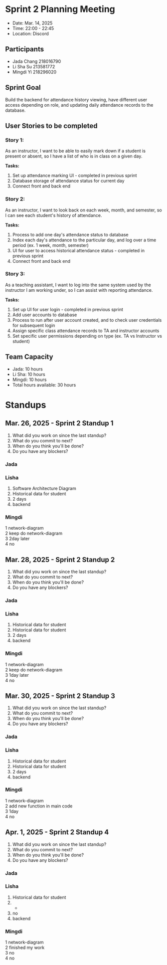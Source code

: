 # Sprint 2 Planning Meeting
- Date: Mar. 14, 2025
- Time: 22:00 - 22:45
- Location: Discord

## Participants
- Jada Chang 218016790  
- Li Sha Su 213581772
- Mingdi Yi 218296020

## Sprint Goal
Build the backend for attendance history viewing, have different user access depending on role, and updating daily attendance records to the database.

## User Stories to be completed
### Story 1:
As an instructor, I want to be able to easily mark down if a student is present or absent, so I have a list of who is in class on a given day.

**Tasks:**
1. Set up attendance marking UI - completed in previous sprint
2. Database storage of attendance status for current day
3. Connect front and back end

### Story 2:
As an instructor, I want to look back on each week, month, and semester, so I can see each student's history of attendance.  

**Tasks:**
1. Process to add one day's attendance status to database
2. Index each day's attendance to the particular day, and log over a time period (ex. 1 week, month, semester)
3. UI for user to access historical attendance status - completed in previous sprint
4. Connect front and back end

### Story 3:
As a teaching assistant, I want to log into the same system used by the instructor I am working under, so I can assist with reporting attendance.

**Tasks:**
1. Set up UI for user login - completed in previous sprint
2. Add user accounts to database
3. Process to run after user account created, and to check user credentials for subsequent login
4. Assign specific class attendance records to TA and instructor accounts
5. Set specific user permissions depending on type (ex. TA vs Instructor vs student)

## Team Capacity
- Jada: 10 hours
- Li Sha: 10 hours
- Mingdi: 10 hours
- Total hours available: 30 hours

# Standups
## Mar. 26, 2025 - Sprint 2 Standup 1
1. What did you work on since the last standup?
2. What do you commit to next?
3. When do you think you'll be done?
4. Do you have any blockers?

### Jada

### Lisha
1. Software Architecture Diagram
2. Historical data for student
3. 2 days
4. backend
   

### Mingdi
1 network-diagram  
2 keep do network-diagram  
3 2day later  
4 no  
## Mar. 28, 2025 - Sprint 2 Standup 2
1. What did you work on since the last standup?
2. What do you commit to next?
3. When do you think you'll be done?
4. Do you have any blockers?

### Jada

### Lisha
1. Historical data for student
2. Historical data for student
3. 2 days
4. backend

### Mingdi
1 network-diagram  
2 keep do network-diagram  
3 1day later  
4 no
## Mar. 30, 2025 - Sprint 2 Standup 3
1. What did you work on since the last standup?
2. What do you commit to next?
3. When do you think you'll be done?
4. Do you have any blockers?

### Jada

### Lisha
1. Historical data for student
2. Historical data for student
3. 2 days
4. backend
   
### Mingdi
1 network-diagram  
2 add new function in main code  
3 1day  
4 no
## Apr. 1, 2025 - Sprint 2 Standup 4
1. What did you work on since the last standup?
2. What do you commit to next?
3. When do you think you'll be done?
4. Do you have any blockers?

### Jada

### Lisha
1. Historical data for student
2. -
3. no
4. backend

### Mingdi
1 network-diagram  
2 finished my work  
3 no  
4 no
